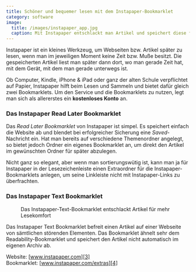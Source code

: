 ```yaml
---
title: Schöner und bequemer lesen mit dem Instapaper-Bookmarklet
category: software
image:
  title: /images/instapaper_app.jpg
  caption: Mit Instapaper entschlackt man Artikel und speichert diese für später
---
```

Instapaper ist ein kleines Werkzeug, um Webseiten bzw. Artikel später zu lesen, wenn man im jeweiligen Moment keine Zeit bzw. Muße besitzt. Die gespeicherten Artikel liest man später dann dort, wo man gerade Zeit hat, mit dem Gerät, mit dem man gerade unterwegs ist.


Ob Computer, Kindle, iPhone & iPad oder ganz der alten Schule verpflichtet auf Papier, Instapaper hilft beim Lesen und Sammeln und bietet dafür gleich zwei Bookmarklets. Um den Service und die Bookmarklets zu nutzen, legt man sich als allererstes ein **kostenloses Konto** an.

### Das Instapaper Read Later Bookmarklet

Das *Read Later Bookmarklet* von Instapaper ist simpel. Es speichert einfach die Website ab und blendet bei erfolgreicher Sicherung eine *Saved*-Nachricht ein. Hat man bereits auf verschiedene Themenordner angelegt, so bietet jedoch Ordner ein eigenes Bookmarklet an, um direkt den Artikel im gewünschten Ordner für später abzulegen.

Nicht ganz so elegant, aber wenn man sortierungswütig ist, kann man ja für Instapaper in der Lesezeichenleiste einen Extraordner für die Instapaper-Bookmarklets anlegen, um seine Linkleiste nicht mit Instapaper-Links zu überfrachten.

### Das Instapaper Text Bookmarklet

<figure>
<img src="{{ site.url }}{{ site.baseurl }}/images/screenshot_instapaper_text.jpg" alt="">
  <figcaption>Das Instapaper-Text-Bookmarklet entschlackt Artikel für mehr Lesekomfort</figcaption>
</figure>

Das Instapaper Text Bookmarklet befreit einen Artikel auf einer Webseite von sämtlichen störenden Elementen. Das Bookmarklet ähnelt sehr dem Readability-Bookmarklet und speichert den Artikel nicht automatisch im eigenen Archiv ab.

Website: [www.instapaper.com][3]  
Bookmarklet: [www.instapaper.com/extras][4]

 [1]: titleinstapaper_app.jpg
 [2]: titlescreenshot_instapaper_text.jpg
 [3]: http://www.instapaper.com/
 [4]: http://www.instapaper.com/help
